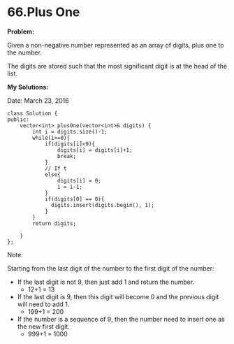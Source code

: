 # 66.Plus One
**Problem:**

Given a non-negative number represented as an array of digits, plus one to the number.

The digits are stored such that the most significant digit is at the head of the list.

**My Solutions:**

Date: March 23, 2016

    class Solution {
    public:
        vector<int> plusOne(vector<int>& digits) {
            int i = digits.size()-1;
            while(i>=0){
                if(digits[i]<9){
                    digits[i] = digits[i]+1;
                    break;
                }
                // If t
                else{
                    digits[i] = 0;
                    i = i-1;
                }
                if(digits[0] == 0){
                  digits.insert(digits.begin(), 1); 
                }
            }
            return digits;

        }
    };
    
    
  Note: 
  
  Starting from the last digit of the number to the first digit of the number:
* If the last digit is not 9, then just add 1 and return the number.
  * 12+1 = 13
* If the last digit is 9, then this digit will become 0 and the previous digit will need to add 1.
  * 199+1 = 200
* If the number is a sequence of 9, then the number need to insert one as the new first digit.
  * 999+1 = 1000


